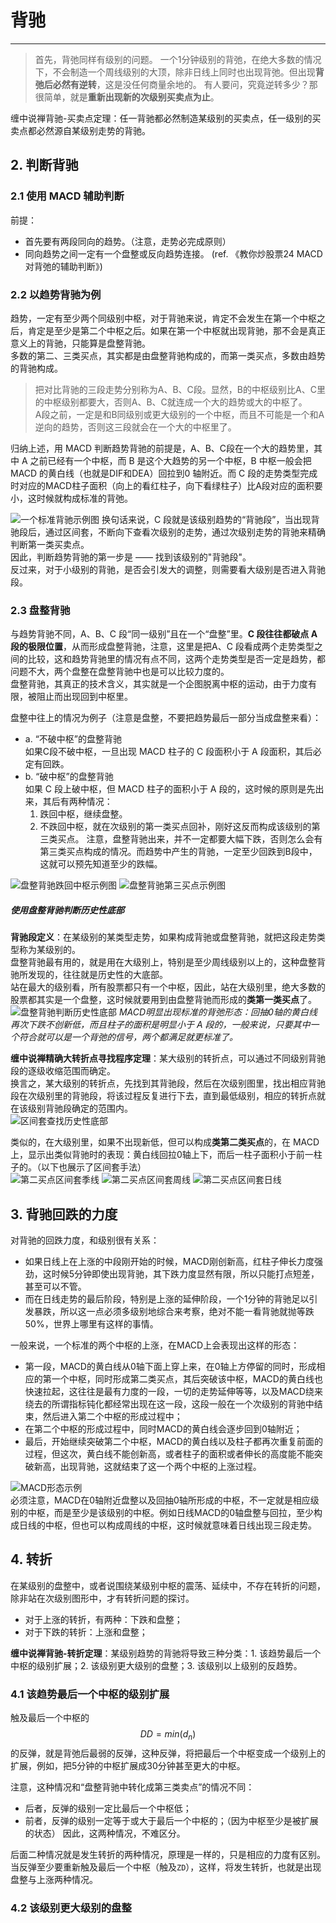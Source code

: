 # 背驰

---

> 首先，背弛同样有级别的问题。
> 一个1分钟级别的背弛，在绝大多数的情况下，不会制造一个周线级别的大顶，除非日线上同时也出现背弛。但出现**背弛后必然有逆转**，这是没任何商量余地的。
> 有人要问，究竟逆转多少？那很简单，就是**重新出现新的次级别买卖点为止**。 

缠中说禅背驰-买卖点定理：任一背驰都必然制造某级别的买卖点，任一级别的买卖点都必然源自某级别走势的背驰。

## 2. 判断背驰
### 2.1 使用 MACD 辅助判断
前提：
- 首先要有两段同向的趋势。（注意，走势必完成原则）
- 同向趋势之间一定有一个盘整或反向趋势连接。
(ref. 《教你炒股票24 MACD对背弛的辅助判断》)  

### 2.2 以趋势背驰为例
趋势，一定有至少两个同级别中枢，对于背驰来说，肯定不会发生在第一个中枢之后，肯定是至少是第二个中枢之后。如果在第一个中枢就出现背驰，那不会是真正意义上的背驰，只能算是盘整背驰。  
多数的第二、三类买点，其实都是由盘整背驰构成的，而第一类买点，多数由趋势的背驰构成。
> 把对比背驰的三段走势分别称为A、B、C段。显然，B的中枢级别比A、C里的中枢级别都要大，否则A、B、C就连成一个大的趋势或大的中枢了。  
> A段之前，一定是和B同级别或更大级别的一个中枢，而且不可能是一个和A逆向的趋势，否则这三段就会在一个大的中枢里了。  

归纳上述，用 MACD 判断趋势背驰的前提是，A、B、C段在一个大的趋势里，其中 A 之前已经有一个中枢，而 B 是这个大趋势的另一个中枢，B 中枢一般会把 MACD 的黄白线（也就是DIF和DEA）回拉到0 轴附近。而 C 段的走势类型完成时对应的MACD柱子面积（向上的看红柱子，向下看绿柱子）比A段对应的面积要小，这时候就构成标准的背弛。

![一个标准背驰示例图](./images/背驰示例图.png)
换句话来说，C 段就是该级别趋势的“背驰段”，当出现背驰段后，通过区间套，不断向下查看次级别的走势，通过次级别走势的背驰来精确判断第一类买卖点。  
因此，判断趋势背驰的第一步是 —— 找到该级别的"背驰段"。  
反过来，对于小级别的背驰，是否会引发大的调整，则需要看大级别是否进入背驰段。  

### 2.3 盘整背驰
与趋势背驰不同，A、B、C 段“同一级别”且在一个“盘整”里。**C 段往往都破点 A 段的极限位置**，从而形成盘整背驰，注意，这里是把A、C 段看成两个走势类型之间的比较，这和趋势背驰里的情况有点不同，这两个走势类型是否一定是趋势，都问题不大，两个盘整在盘整背驰中也是可以比较力度的。  
盘整背驰，其真正的技术含义，其实就是一个企图脱离中枢的运动，由于力度有限，被阻止而出现回到中枢里。  

盘整中往上的情况为例子（注意是盘整，不要把趋势最后一部分当成盘整来看）：  
- a. “不破中枢”的盘整背驰  
    如果C段不破中枢，一旦出现 MACD 柱子的 C 段面积小于 A 段面积，其后必定有回跌。
- b. “破中枢”的盘整背驰  
    如果 C 段上破中枢，但 MACD 柱子的面积小于 A 段的，这时候的原则是先出来，其后有两种情况：  
    1. 跌回中枢，继续盘整。
    2. 不跌回中枢，就在次级别的第一类买点回补，刚好这反而构成该级别的第三类买点。
注意，盘整背驰出来，并不一定都要大幅下跌，否则怎么会有第三类买点构成的情况。而趋势中产生的背驰，一定至少回跌到B段中，这就可以预先知道至少的跌幅。  

![盘整背驰跌回中枢示例图](./images/盘整背驰跌回中枢示例图.png)
![盘整背驰第三买点示例图](./images/盘整背驰第三买点示例图.png)

##### 使用盘整背驰判断历史性底部  
**背驰段定义**：在某级别的某类型走势，如果构成背驰或盘整背驰，就把这段走势类型称为某级别的。  
盘整背驰最有用的，就是用在大级别上，特别是至少周线级别以上的，这种盘整背驰所发现的，往往就是历史性的大底部。  
站在最大的级别看，所有股票都只有一个中枢，因此，站在大级别里，绝大多数的股票都其实是一个盘整，这时候就要用到由盘整背驰而形成的**类第一类买点**了。  
![盘整背驰判断历史性底部](./images/盘整背驰判断历史性底部.png)
*MACD明显出现标准的背弛形态：回抽0轴的黄白线再次下跌不创新低，而且柱子的面积是明显小于 A 段的，一般来说，只要其中一个符合就可以是一个背弛的信号，两个都满足就更标准了。*    

**缠中说禅精确大转折点寻找程序定理**：某大级别的转折点，可以通过不同级别背驰段的逐级收缩范围而确定。  
换言之，某大级别的转折点，先找到其背驰段，然后在次级别图里，找出相应背驰段在次级别里的背驰段，将该过程反复进行下去，直到最低级别，相应的转折点就在该级别背驰段确定的范围内。  
![区间套查找历史性底部](./images/区间套查找历史性底部.png)

类似的，在大级别里，如果不出现新低，但可以构成**类第二类买点**的，在 MACD 上，显示出类似背驰时的表现：黄白线回拉0轴上下，而后一柱子面积小于前一柱子的。（以下也展示了区间套手法）  
![第二买点区间套季线](./images/历史性第二买点季线.png)
![第二买点区间套周线](./images/历史性第二买点周线.png)
![第二买点区间套日线](./images/历史性第二买点日线.png)

## 3. 背驰回跌的力度
对背驰的回跌力度，和级别很有关系：  
- 如果日线上在上涨的中段刚开始的时候，MACD刚创新高，红柱子伸长力度强劲，这时候5分钟即使出现背驰，其下跌力度显然有限，所以只能打点短差，甚至可以不管。
- 而在日线走势的最后阶段，特别是上涨的延伸阶段，一个1分钟的背驰足以引发暴跌，所以这一点必须多级别地综合来考察，绝对不能一看背驰就抛等跌50%，世界上哪里有这样的事情。

一般来说，一个标准的两个中枢的上涨，在MACD上会表现出这样的形态：
- 第一段，MACD的黄白线从0轴下面上穿上来，在0轴上方停留的同时，形成相应的第一个中枢，同时形成第二类买点，其后突破该中枢，MACD的黄白线也快速拉起，这往往是最有力度的一段，一切的走势延伸等等，以及MACD绕来绕去的所谓指标钝化都经常出现在这一段，这段一般在一个次级别的背驰中结束，然后进入第二个中枢的形成过程中；  
- 在第二个中枢的形成过程中，同时MACD的黄白线会逐步回到0轴附近；  
- 最后，开始继续突破第二个中枢，MACD的黄白线以及柱子都再次重复前面的过程，但这次，黄白线不能创新高，或者柱子的面积或者伸长的高度能不能突破新高，出现背驰，这就结束了这一个两个中枢的上涨过程。  

![MACD形态示例](./images/MACD与中枢.png)  
必须注意，MACD在0轴附近盘整以及回抽0轴所形成的中枢，不一定就是相应级别的中枢，而是至少是该级别的中枢。例如日线MACD的0轴盘整与回拉，至少构成日线的中枢，但也可以构成周线的中枢，这时候就意味着日线出现三段走势。  

## 4. 转折
在某级别的盘整中，或者说围绕某级别中枢的震荡、延续中，不存在转折的问题，除非站在次级别图形中，才有转折问题的探讨。
- 对于上涨的转折，有两种：下跌和盘整；
- 对于下跌的转折：上涨和盘整；

**缠中说禅背驰-转折定理**：某级别趋势的背驰将导致三种分类：1. 该趋势最后一个中枢的级别扩展；2. 该级别更大级别的盘整；3. 该级别以上级别的反趋势。  

### 4.1 该趋势最后一个中枢的级别扩展  
触及最后一个中枢的 $$DD=min(d_n)$$ 的反弹，就是背弛后最弱的反弹，这种反弹，将把最后一个中枢变成一个级别上的扩展，例如，把5分钟的中枢扩展成30分钟甚至更大的中枢。  

注意，这种情况和“盘整背驰中转化成第三类卖点”的情况不同：
- 后者，反弹的级别一定比最后一个中枢低；
- 前者，反弹的级别一定等于或大于最后一个中枢的；（因为中枢至少是被扩展的状态）
因此，这两种情况，不难区分。  

后面二种情况就是发生转折的两种情况，原理是一样的，只是相应的力度有区别。  
当反弹至少要重新触及最后一个中枢（触及`ZD`），这样，将发生转折，也就是出现盘整与上涨两种情况。  
### 4.2 该级别更大级别的盘整  

